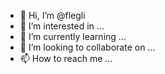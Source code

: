 - 👋 Hi, I’m @flegli
- 👀 I’m interested in ...
- 🌱 I’m currently learning ...
- 💞️ I’m looking to collaborate on ...
- 📫 How to reach me ...

<!---
flegli/flegli is a ✨ special ✨ repository because its `README.md` (this file) appears on your GitHub profile.
You can click the Preview link to take a look at your changes.
--->
